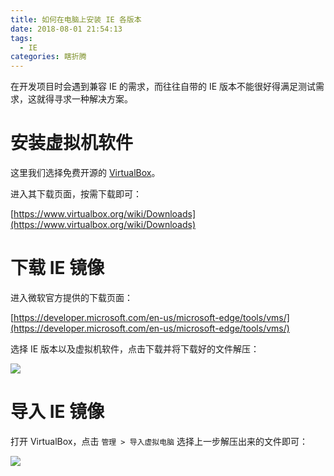 ```yaml
---
title: 如何在电脑上安装 IE 各版本
date: 2018-08-01 21:54:13
tags:
  - IE
categories: 瞎折腾
---
```


在开发项目时会遇到兼容 IE 的需求，而往往自带的 IE 版本不能很好得满足测试需求，这就得寻求一种解决方案。
<!-- more -->

# 安装虚拟机软件

这里我们选择免费开源的 [VirtualBox](https://www.virtualbox.org/)。

进入其下载页面，按需下载即可：

[https://www.virtualbox.org/wiki/Downloads](https://www.virtualbox.org/wiki/Downloads)

# 下载 IE 镜像

进入微软官方提供的下载页面：

[https://developer.microsoft.com/en-us/microsoft-edge/tools/vms/](https://developer.microsoft.com/en-us/microsoft-edge/tools/vms/)

选择 IE 版本以及虚拟机软件，点击下载并将下载好的文件解压：

![](/images/2018-08-05-21-07-17.png)

# 导入 IE 镜像

打开 VirtualBox，点击 `管理 > 导入虚拟电脑` 选择上一步解压出来的文件即可：

![](/images/2018-08-05-21-11-40.png)

